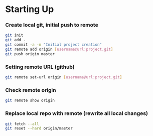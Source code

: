 # Starting Up

### Create local git, initial push to remote
```bash
git init
git add .
git commit -a -m "Initial project creation"
git remote add origin [username@url:project.git]
git push origin master
```

### Setting remote URL (github)
```bash
git remote set-url origin [username@url:project.git]
```

### Check remote origin
```bash
git remote show origin
```

### Replace local repo with remote (rewrite all local changes)
```bash
git fetch --all
git reset --hard origin/master
```



